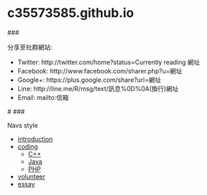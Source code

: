 # c35573585.github.io

###<p>分享至社群網站:</p>
<ul>
<li>Twitter: http://twitter.com/home?status=Currently reading 網址</li>

<li>Facebook: http://www.facebook.com/sharer.php?u=網址</li>

<li>Google+: https://plus.google.com/share?url=網址</li>

<li>Line: http://line.me/R/msg/text/訊息%0D%0A(換行)網址</li>

<li>Email: mailto:信箱</li>
</ul>
#
###<p>Navs style</p>
<ul class="nav nav-pills pull-right" role="tablist">
			<li ><a href="introduction.html">introduction</a></li>
			<li class="dropdown">
				<a class="dropdown-toggle" data-toggle="dropdown" href="#">
				coding</a>
				<ul class="dropdown-menu" role="menu">
					<li><a href="introduction.html">C++</a></li>
					<li><a href="introduction.html">Java</a></li>
					<li><a href="introduction.html">PHP</a></li>                        
				</ul></li>
			<li ><a href="introduction.html">volunteer</a></li>
			<li ><a href="introduction.html">essay</a></li>
</ul>
